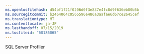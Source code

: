 ```yaml
---
ms.openlocfilehash: d54bf1f21f0206d0f3e837e4fc8d9f636eb80b5b
ms.sourcegitcommit: b2464064c0566590e486a3aafae6d67ce2645cef
ms.translationtype: MT
ms.contentlocale: ja-JP
ms.lasthandoff: 07/15/2019
ms.locfileid: "68186065"
---
```

SQL Server Profiler
